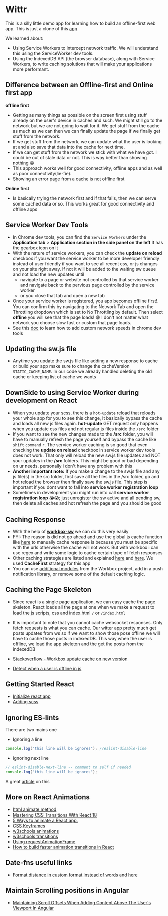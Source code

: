 # Wittr

This is a silly little demo app for learning how to build an offline-first web app.
This is just a clone of this [app](https://github.com/jakearchibald/wittr)

We learned about:

- Using Service Workers to intercept network traffic. We will understand this using the ServiceWorker dev tools.
- Using the IndexedDB API (the browser database), along with Service Workers, to write caching solutions that will make your applications more performant.

## Difference between an Offline-first and Online first app

**offline first**

- Getting as many things as possible on the screen first using stuff already on the user's device in caches and such. We might still go to the network but we are not going to wait for it. We get stuff from the cache as much as we can then we can finally update the page if we finally get stuff from the network.
- If we get stuff from the network, we can update what the user is looking at and also save that data into the cache for next time.
- If we can get stuff from the network we stick with what we have got. I could be out of stale data or not. This is way better than showing nothing 😁
- This approach works well for good connectivity, offline apps and as well as poor connectivity(lie-fie).
- Showing an error page from a cache is not offline first

**Online first**

- Is basically trying the network first and if that fails, then we can serve some cached data or so. This works great for good connectivity and offline apps

## Service Worker Dev Tools

- In Chrome dev tools, you can find the `Service Workers` under the **Application tab** > **Application section in the side panel on the left** It has the gearbox icon on it
- With the nature of service workers, you can check the **update on reload** checkbox if you want the service worker to be more developer friendly instead of user friendly if you want to see all recent css, or js changes on your site right away. If not it will be added to the waiting sw queue and not load the new updates until
  - navigate to a page or website not controlled by that service worker and navigate back to the pervious page controlled by the service worker
  - or you close that tab and open a new tab
- Once your service worker is registered, you app becomes offline first!. You can confirm this by navigating to the Network Tab and open the Throttling dropdown which is set to No Throttling by default. Then select **offline** you will see that the page loads! 😁 I don't not matter what network you choose slow fast or custom that page loads.
- See this [doc](https://www.browserstack.com/guide/how-to-perform-network-throttling-in-chrome) to learn how to add custom network speeds in chrome dev tools

## Updating the sw.js file

- Anytime you update the sw.js file like adding a new response to cache or build your app make sure to change the cacheVersion `STATIC_CACHE_NAME`. In our code we already handled deleting the old cache or keeping list of cache we wants

## DownSide to using Service Worker during development on React

- When you update your scss, there is a `hot-update` reload that reloads your whole app for you to see this change, It basically bypass the cache and loads all new js files again. **hot-update** GET request only happens when you update css files and not regular js files inside the `/src` folder
- If you want to see the new changes made to the **/src** folder, you will have to manually refresh the page yourself and bypass the cache like `shift` `command` `r`. The service worker caching is so good that even checking the **update on reload** checkbox in service worker dev tools does not work. That only will reload the new sw.js file updates and NOT your updates in the **/src** folders. This might be good or bad depending on ur needs. personally i don't have any problem with this
- **Another important note:** If you make a change to the sw.js file and any js file(s) in the src folder, first save all the files in the /src folder, go and hot reload the browser then finally save the sw.js file. This step is important if you dont want to fall into **service worker registration loop**
- Sometimes in development you might run into call **service worker registration loop** 😭😱; just unregister the sw active and all pending sw, then delete all caches and hot refresh the page and you should be good

## Caching Response

- With the help of [**workbox-sw**](https://developer.chrome.com/docs/workbox/modules/workbox-sw/) we can do this very easily
- FYI: The reason is did not go ahead and use the global js cache function like [here](https://developer.mozilla.org/en-US/docs/Web/API/Service_Worker_API/Using_Service_Workers#install_and_activate_populating_your_cache) to manually cache response is because you must be specific with the urls otherwise the cache will not work. But with workbox i can use regex and write some logic to cache certain type of fetch responses
- Other caching strategies are listed and explained [here](https://developer.chrome.com/docs/workbox/caching-resources-during-runtime/#caching-strategies) and [here](https://developer.chrome.com/docs/workbox/reference/workbox-strategies/). We used **CacheFirst** strategy for this app
- You can use [additional modules](https://developer.chrome.com/docs/workbox/modules/) from the Workbox project, add in a push notification library, or remove some of the default caching logic.

## Caching the Page Skeleton

- Since react is a single page application, we can easy cache the page skeleton. React loads all the page at one when we make a request to load the js scripts, css and index.html `/` or `/index.html`
- It is important to note that you cannot cache websocket responses. Only fetch requests is what you can cache. Our witter app pretty much get posts updates from ws so if we want to show those pose offline we will have to cache those posts in indexedDB. This way when the user is offline, we load the app skeleton and the get the posts from the indexedDB

- [Stackoverflow - Workbox update cache on new version](https://stackoverflow.com/questions/60912127/workbox-update-cache-on-new-version)
- [Detect when a user is offline in js](https://stackoverflow.com/questions/68408612/offline-pages-with-service-worker-react)

## Getting Started React

- [Initialize react app](https://create-react-app.dev/docs/getting-started)
- [Adding scss](https://create-react-app.dev/docs/adding-a-sass-stylesheet/)

## Ignoring ES-lints

There are two mains one

- Ignoring a line

```js
console.log("this line will be ignores"); //eslint-disable-line
```

- ignoring next line

```js
// eslint-disable-next-line -- comment to self if needed
console.log("this line will be ignores");
```

A great [article](https://maxrozen.com/react-hooks-eslint-plugin-saved-hours-debugging-useeffect) on this

## More on React Animations

- [html animate method](https://developer.mozilla.org/en-US/docs/Web/API/Element/animate)
- [Mastering CSS Transitions With React 18](https://blog.openreplay.com/mastering-css-transitions-with-react-18/)
- [5 Ways to animate a React app.](https://medium.com/hackernoon/5-ways-to-animate-a-reactjs-app-in-2019-56eb9af6e3bf)
- [CSS Keyframes](https://developer.mozilla.org/en-US/docs/Web/API/Web_Animations_API/Keyframe_Formats)
- [w3schools animations](https://www.w3schools.com/css/css3_animations.asp)
- [w3schools transitions](https://www.w3schools.com/css/css3_2dtransforms.asp)
- [Using requestAnimationFrame](https://medium.com/dhiwise/reactjs-requestanimationframe-da2155706c36)
- [How to build faster animation transitions in React](https://blog.logrocket.com/how-build-faster-animation-transitions-react/)

## Date-fns useful links

- [Format distance in custom format instead of words](https://github.com/date-fns/date-fns/issues/1706) and [here](https://github.com/date-fns/date-fns/blob/e4ffe1537a0dfddddfd24697b976915cd366b10b/src/locale/en-US/_lib/formatDistance/index.js)

## Maintain Scrolling positions in Angular

- [Maintaining Scroll Offsets When Adding Content Above The User's Viewport In Angular](https://www.bennadel.com/blog/3724-maintaining-scroll-offsets-when-adding-content-above-the-users-viewport-in-angular-9-0-0-rc-2.htm)
